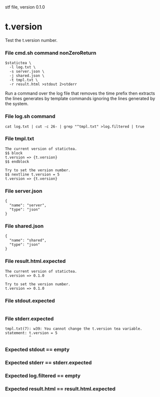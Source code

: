 stf file, version 0.1.0

# t.version

Test the t.version number.

### File cmd.sh command nonZeroReturn

~~~
$statictea \
  -l log.txt \
  -s server.json \
  -j shared.json \
  -t tmpl.txt \
  -r result.html >stdout 2>stderr
~~~

Run a command over the log file that removes the time prefix then
extracts the lines generates by template commands ignoring the lines
generated by the system.

### File log.sh command

~~~
cat log.txt | cut -c 26- | grep "^tmpl.txt" >log.filtered | true
~~~

### File tmpl.txt

~~~
The current version of statictea.
$$ block
t.version => {t.version}
$$ endblock

Try to set the version number.
$$ nextline t.version = 5
t.version => {t.version}
~~~

### File server.json

~~~
{
  "name": "server",
  "type": "json"
}
~~~

### File shared.json

~~~
{
  "name": "shared",
  "type": "json"
}
~~~

### File result.html.expected

~~~
The current version of statictea.
t.version => 0.1.0

Try to set the version number.
t.version => 0.1.0
~~~

### File stdout.expected

~~~
~~~

### File stderr.expected

~~~
tmpl.txt(7): w39: You cannot change the t.version tea variable.
statement: t.version = 5
           ^
~~~

### Expected stdout == empty
### Expected stderr == stderr.expected
### Expected log.filtered == empty
### Expected result.html == result.html.expected
